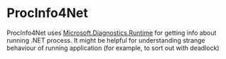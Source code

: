 # ProcInfo4Net

ProcInfo4Net uses [Microsoft.Diagnostics.Runtime](https://github.com/Microsoft/clrmd) for getting info about running .NET process. It might be helpful for understanding strange behaviour of running application (for example, to sort out with deadlock)
